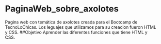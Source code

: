# PaginaWeb_sobre_axolotes
Pagina web con temática de axolotes creada para el Bootcamp de TecnoLoChicas.
Los leguajes que utilizamos para su creacion fueron HTML y CSS.
##Objetivo
Aprender las diferentes funciones que tiene HTML y CSS.
